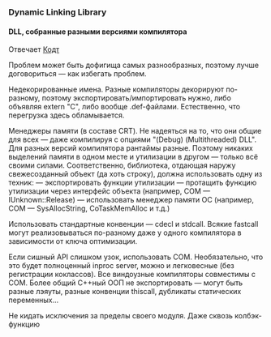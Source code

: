 ### Dynamic Linking Library

#### DLL, собранные разными версиями компилятора

Отвечает [Кодт](http://rsdn.org/forum/cpp.applied/3315654.1)

Проблем может быть дофигища самых разнообразных, поэтому лучше договориться — как избегать проблем.

Недекорированные имена.
Разные компиляторы декорируют по-разному, поэтому экспортировать/импортировать нужно, либо объявляя extern "C", либо вообще .def-файлами.
Естественно, что перегрузка здесь обламывается.

Менеджеры памяти (в составе CRT).
Не надеяться на то, что они общие для всех — даже компилируя с опциями "(Debug) (Multithreaded) DLL". Для разных версий компилятора рантаймы разные.
Поэтому никаких выделений памяти в одном месте и утилизации в другом — только всё своими силами.
Соответственно, библиотека, отдающая наружу свежесозданный объект (да хоть строку), должна использовать одну из техник:
— экспортировать функции утилизации
— протащить функцию утилизации через интерфейс объекта (например, COM — IUnknown::Release)
— использовать менеджер памяти ОС (например, COM — SysAllocString, CoTaskMemAlloc и т.д.)

Использовать стандартные конвенции — cdecl и stdcall. Всякие fastcall могут реализовываться по-разному даже у одного компилятора в зависимости от ключа оптимизации.

Если сишный API слишком узок, использовать COM. Необязательно, что это будет полноценный inproc server, можно и легковесные (без регистрации коклассов). Все виндоузные компиляторы совместимы с COM.
Более общий С++ный ООП не экспортировать — могут быть разные лэяуты, разные конвенции thiscall, дубликаты статических переменных...

Не кидать исключения за пределы своего модуля. Даже сквозь колбэк-функцию